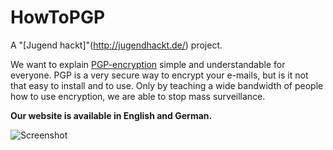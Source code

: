 # HowToPGP

A "[Jugend hackt]"(http://jugendhackt.de/) project.

  

We want to explain [PGP-encryption](http://de.wikipedia.org/wiki/Pretty_Good_Privacy) 
simple and understandable for everyone. PGP is a very secure way to encrypt your e-mails, but is it not that easy to install and to use. Only by teaching a wide bandwidth of people how to use encryption, we are able to stop mass surveillance.

  

**Our website is available in English and German.**

![Screenshot](https://raw.githubusercontent.com/Jugendhackt/HowToPGP/master/screenshot.png)


